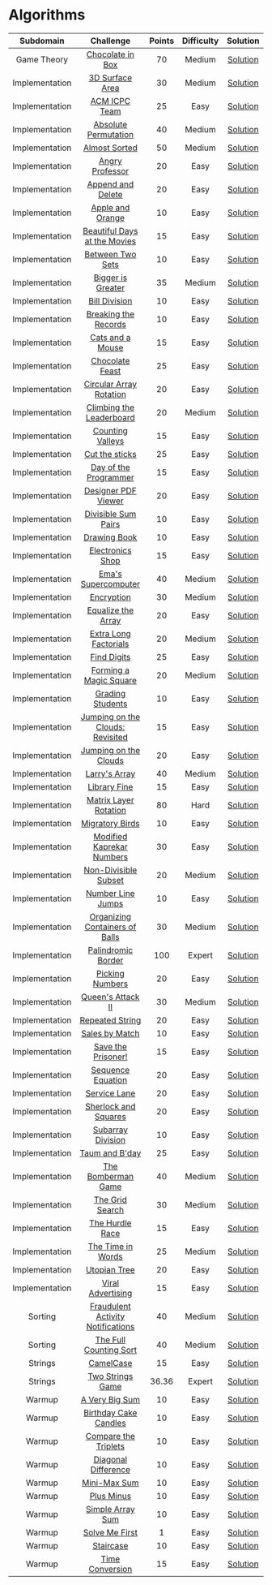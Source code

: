 # Algorithms

| Subdomain | Challenge | Points | Difficulty | Solution |
|:---:|:---:|:---:|:---:|:---:|
Game Theory | [Chocolate in Box](https://www.hackerrank.com/challenges/chocolate-in-box/problem) |  70 | Medium | [Solution](./game_theory/chocolate_in_box/Solution.java)
Implementation | [3D Surface Area](https://www.hackerrank.com/challenges/3d-surface-area/problem) | 30 | Medium | [Solution](./implementation/surface_area_3d/Solution.java)
Implementation | [ACM ICPC Team](https://www.hackerrank.com/challenges/acm-icpc-team/problem) | 25 | Easy | [Solution](./implementation/acm_icpc_team/Solution.java)
Implementation | [Absolute Permutation](https://www.hackerrank.com/challenges/absolute-permutation/problem) | 40 | Medium | [Solution](./implementation/absolute_permutation/Solution.java)
Implementation | [Almost Sorted](https://www.hackerrank.com/challenges/almost-sorted/problem) | 50 | Medium | [Solution](./implementation/almost_sorted/Solution.java)
Implementation | [Angry Professor](https://www.hackerrank.com/challenges/angry-professor/problem) | 20 | Easy | [Solution](./implementation/angry_professor/Solution.java)
Implementation | [Append and Delete](https://www.hackerrank.com/challenges/append-and-delete/problem) | 20 | Easy | [Solution](./implementation/append_and_delete/Solution.java)
Implementation | [Apple and Orange](https://www.hackerrank.com/challenges/apple-and-orange/problem) | 10 | Easy | [Solution](./implementation/apple_and_orange/Solution.java)
Implementation | [Beautiful Days at the Movies](https://www.hackerrank.com/challenges/beautiful-days-at-the-movies/problem) | 15 | Easy | [Solution](./implementation/beautiful_days_at_the_movies/Solution.java)
Implementation | [Between Two Sets](https://www.hackerrank.com/challenges/between-two-sets/problem) | 10 | Easy | [Solution](./implementation/between_two_sets/Solution.java)
Implementation | [Bigger is Greater](https://www.hackerrank.com/challenges/bigger-is-greater/problem) | 35 | Medium | [Solution](./implementation/bigger_is_greater/Solution.java)
Implementation | [Bill Division](https://www.hackerrank.com/challenges/bon-appetit/problem) | 10 | Easy | [Solution](./implementation/bill_division/Solution.java)
Implementation | [Breaking the Records](https://www.hackerrank.com/challenges/breaking-best-and-worst-records/problem) | 10 | Easy | [Solution](./implementation/breaking_the_records/Solution.java)
Implementation | [Cats and a Mouse](https://www.hackerrank.com/challenges/cats-and-a-mouse/problem) | 15 | Easy | [Solution](./implementation/cat_and_mouse/Solution.java)
Implementation | [Chocolate Feast](https://www.hackerrank.com/challenges/chocolate-feast/problem) | 25 | Easy | [Solution](./implementation/chocolate_feast/Solution.java)
Implementation | [Circular Array Rotation](https://www.hackerrank.com/challenges/circular-array-rotation/problem) | 20 | Easy | [Solution](./implementation/circular_array_rotation/Solution.java)
Implementation | [Climbing the Leaderboard](https://www.hackerrank.com/challenges/climbing-the-leaderboard/problem) | 20 | Medium | [Solution](./implementation/climbing_the_leaderboard/Solution.java)
Implementation | [Counting Valleys](https://www.hackerrank.com/challenges/counting-valleys/problem) | 15 | Easy | [Solution](./implementation/counting_valleys/Solution.java)
Implementation | [Cut the sticks](https://www.hackerrank.com/challenges/cut-the-sticks/problem) | 25 | Easy | [Solution](./implementation/cut_the_sticks/Solution.java)
Implementation | [Day of the Programmer](https://www.hackerrank.com/challenges/day-of-the-programmer/problem) | 15 | Easy | [Solution](./implementation/day_of_the_programmer/Solution.java)
Implementation | [Designer PDF Viewer](https://www.hackerrank.com/challenges/designer-pdf-viewer/problem) | 20 | Easy | [Solution](./implementation/designer_pdf_viewer/Solution.java)
Implementation | [Divisible Sum Pairs](https://www.hackerrank.com/challenges/divisible-sum-pairs/problem) | 10 | Easy | [Solution](./implementation/divisible_sum_pairs/Solution.java)
Implementation | [Drawing Book](https://www.hackerrank.com/challenges/drawing-book/problem) | 10 | Easy | [Solution](./implementation/drawing_book/Solution.java)
Implementation | [Electronics Shop](https://www.hackerrank.com/challenges/electronics-shop/problem) | 15 | Easy | [Solution](./implementation/electronics_shop/Solution.java)
Implementation | [Ema's Supercomputer](https://www.hackerrank.com/challenges/two-pluses/problem) | 40 | Medium | [Solution](./implementation/emma_s_supercomputer/Solution.java)
Implementation | [Encryption](https://www.hackerrank.com/challenges/encryption/problem) | 30 | Medium | [Solution](./implementation/encryption/Solution.java)
Implementation | [Equalize the Array](https://www.hackerrank.com/challenges/equality-in-a-array/problem) | 20 | Easy | [Solution](./implementation/equalize_the_array/Solution.java)
Implementation | [Extra Long Factorials](https://www.hackerrank.com/challenges/extra-long-factorials/problem) | 20 | Medium | [Solution](./implementation/extra_long_factorials/Solution.java)
Implementation | [Find Digits](https://www.hackerrank.com/challenges/find-digits/problem) | 25 | Easy | [Solution](./implementation/find_digits/Solution.java)
Implementation | [Forming a Magic Square](https://www.hackerrank.com/challenges/magic-square-forming/problem) | 20 | Medium | [Solution](./implementation/forming_a_magic_square/Solution.java)
Implementation | [Grading Students](https://www.hackerrank.com/challenges/grading/problem) | 10 | Easy | [Solution](./implementation/grading_students/Solution.java)
Implementation | [Jumping on the Clouds: Revisited](https://www.hackerrank.com/challenges/jumping-on-the-clouds-revisited/problem) | 15 | Easy | [Solution](./implementation/jumping_on_the_clouds_revisited/Solution.java)
Implementation | [Jumping on the Clouds](https://www.hackerrank.com/challenges/jumping-on-the-clouds/problem) | 20 | Easy | [Solution](./implementation/jumping_on_the_clouds/Solution.java)
Implementation | [Larry's Array](https://www.hackerrank.com/challenges/larrys-array/problem) | 40 | Medium | [Solution](./implementation/larry_s_array/Solution.java)
Implementation | [Library Fine](https://www.hackerrank.com/challenges/library-fine/problem) | 15 | Easy | [Solution](./implementation/library_fine/Solution.java)
Implementation | [Matrix Layer Rotation](https://www.hackerrank.com/challenges/matrix-rotation-algo/problem) | 80 | Hard | [Solution](./implementation/matrix_layer_rotation/Solution.java)
Implementation | [Migratory Birds](https://www.hackerrank.com/challenges/migratory-birds/problem) | 10 | Easy | [Solution](./implementation/migratory_birds/Solution.java)
Implementation | [Modified Kaprekar Numbers](https://www.hackerrank.com/challenges/kaprekar-numbers/problem) | 30 | Easy | [Solution](./implementation/modified_kaprekar_numbers/Solution.java)
Implementation | [Non-Divisible Subset](https://www.hackerrank.com/challenges/non-divisible-subset/problem) | 20 | Medium | [Solution](./implementation/non_divisible_subset/Solution.java)
Implementation | [Number Line Jumps](https://www.hackerrank.com/challenges/kangaroo/problem) | 10 | Easy | [Solution](./implementation/number_line_jumps/Solution.java)
Implementation | [Organizing Containers of Balls](https://www.hackerrank.com/challenges/organizing-containers-of-balls/problem) | 30 | Medium | [Solution](./implementation/organizing_containers_of_balls/Solution.java)
Implementation | [Palindromic Border](https://www.hackerrank.com/challenges/palindromic-border/problem) | 100 | Expert | [Solution](./implementation/palindromic_border/Solution.java)
Implementation | [Picking Numbers](https://www.hackerrank.com/challenges/picking-numbers/problem) | 20 | Easy | [Solution](./implementation/picking_numbers/Solution.java)
Implementation | [Queen's Attack II](https://www.hackerrank.com/challenges/queens-attack-2/problem) | 30 | Medium | [Solution](./implementation/queen_s_attack_ii/Solution.java)
Implementation | [Repeated String](https://www.hackerrank.com/challenges/repeated-string/problem) | 20 | Easy | [Solution](./implementation/repeated_string/Solution.java)
Implementation | [Sales by Match](https://www.hackerrank.com/challenges/sock-merchant/problem) | 10 | Easy | [Solution](./implementation/sales_by_match/Solution.java)
Implementation | [Save the Prisoner!](https://www.hackerrank.com/challenges/save-the-prisoner/problem) | 15 | Easy | [Solution](./implementation/save_the_prisoner/Solution.java)
Implementation | [Sequence Equation](https://www.hackerrank.com/challenges/permutation-equation/problem) | 20 | Easy | [Solution](./implementation/sequence_equation/Solution.java)
Implementation | [Service Lane](https://www.hackerrank.com/challenges/service-lane/problem) | 20 | Easy | [Solution](./implementation/service_lane/Solution.java)
Implementation | [Sherlock and Squares](https://www.hackerrank.com/challenges/sherlock-and-squares/problem) | 20 | Easy | [Solution](./implementation/sherlock_and_squares/Solution.java)
Implementation | [Subarray Division](https://www.hackerrank.com/challenges/the-birthday-bar/problem) | 10 | Easy | [Solution](./implementation/subarray_division/Solution.java)
Implementation | [Taum and B'day](https://www.hackerrank.com/challenges/taum-and-bday/problem) | 25 | Easy | [Solution](./implementation/taum_and_b_day/Solution.java)
Implementation | [The Bomberman Game](https://www.hackerrank.com/challenges/bomber-man/problem) | 40 | Medium | [Solution](./implementation/the_bomberman_game/Solution.java)
Implementation | [The Grid Search](https://www.hackerrank.com/challenges/the-grid-search/problem) | 30 | Medium | [Solution](./implementation/the_grid_search/Solution.java)
Implementation | [The Hurdle Race](https://www.hackerrank.com/challenges/the-hurdle-race/problem) | 15 | Easy | [Solution](./implementation/the_hurdle_race/Solution.java)
Implementation | [The Time in Words](https://www.hackerrank.com/challenges/the-time-in-words/problem) | 25 | Medium | [Solution](./implementation/the_time_in_words/Solution.java)
Implementation | [Utopian Tree](https://www.hackerrank.com/challenges/utopian-tree/problem) | 20 | Easy | [Solution](./implementation/utopian_tree/Solution.java)
Implementation | [Viral Advertising](https://www.hackerrank.com/challenges/strange-advertising/problem) | 15 | Easy | [Solution](./implementation/viral_advertising/Solution.java)
Sorting | [Fraudulent Activity Notifications](https://www.hackerrank.com/challenges/fraudulent-activity-notifications/problem) | 40 | Medium | [Solution](./sorting/fraudulent_activity_notifications/Solution.java)
Sorting | [The Full Counting Sort](https://www.hackerrank.com/challenges/countingsort4/problem) | 40 | Medium | [Solution](./sorting/the_full_counting_sort/Solution.java)
Strings | [CamelCase](https://www.hackerrank.com/challenges/camelcase/problem) | 15 | Easy | [Solution](./strings/camelcase/Solution.java)
Strings | [Two Strings Game](https://www.hackerrank.com/challenges/two-strings-game/problem) | 36.36 | Expert | [Solution](./strings/two_strings_game/Solution.java)
Warmup | [A Very Big Sum](https://www.hackerrank.com/challenges/a-very-big-sum/problem) | 10 | Easy | [Solution](./warmup/a_very_big_sum/Solution.java)
Warmup | [Birthday Cake Candles](https://www.hackerrank.com/challenges/birthday-cake-candles/problem) | 10 | Easy | [Solution](./warmup/birthday_cake_candles/Solution.java)
Warmup | [Compare the Triplets](https://www.hackerrank.com/challenges/compare-the-triplets/problem) | 10 | Easy | [Solution](./warmup/compare_the_triplets/Solution.java)
Warmup | [Diagonal Difference](https://www.hackerrank.com/challenges/diagonal-difference/problem) | 10 | Easy | [Solution](./warmup/diagonal_difference/Solution.java)
Warmup | [Mini-Max Sum](https://www.hackerrank.com/challenges/mini-max-sum/problem) | 10 | Easy | [Solution](./warmup/mini_max_sum/Solution.java)
Warmup | [Plus Minus](https://www.hackerrank.com/challenges/plus-minus/problem) | 10 | Easy | [Solution](./warmup/plus_minus/Solution.java)
Warmup | [Simple Array Sum](https://www.hackerrank.com/challenges/simple-array-sum/problem) | 10 | Easy | [Solution](./warmup/simple_array_sum/Solution.java)
Warmup | [Solve Me First](https://www.hackerrank.com/challenges/solve-me-first/problem) | 1 | Easy | [Solution](./warmup/solve_me_first/Solution.java)
Warmup | [Staircase](https://www.hackerrank.com/challenges/staircase/problem) | 10 | Easy | [Solution](./warmup/staircase/Solution.java)
Warmup | [Time Conversion](https://www.hackerrank.com/challenges/time-conversion/problem) | 15 | Easy | [Solution](./warmup/time_conversion/Solution.java)

